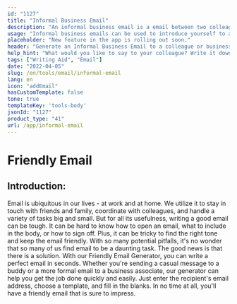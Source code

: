 ```yaml
---
id: "1127"
title: "Informal Business Email"
description: "An informal business email is a email between two colleagues or business partners that is not overly formal. It is a way to build rapport and establish a relationship with the person you are emailing."
usage: "Informal business emails can be used to introduce yourself to a new colleague or business partner. They can also be used to build rapport with someone you have already met."
placeholder: "New feature in the app is rolling out soon."
header: "Generate an Informal Business Email to a colleague or business partner."
help_hint: "What would you like to say to your colleague? Write it down and we'll turn it into an Informal Business Email."
tags: ["Writing Aid", "Email"]
date: "2022-04-05"
slug: /en/tools/email/informal-email
lang: en
icon: "addEmail"
hasCustomTemplate: false
tone: true
templateKey: 'tools-body'
jsonId: "1127"
product_type: "41"
url: /app/informal-email
---
```


# Friendly Email

## Introduction:

Email is ubiquitous in our lives - at work and at home. We utilize it to stay in touch with friends and family, coordinate with colleagues, and handle a variety of tasks big and small. But for all its usefulness, writing a good email can be tough. It can be hard to know how to open an email, what to include in the body, or how to sign off. Plus, it can be tricky to find the right tone and keep the email friendly. With so many potential pitfalls, it's no wonder that so many of us find email to be a daunting task. The good news is that there is a solution. With our Friendly Email Generator, you can write a perfect email in seconds. Whether you're sending a casual message to a buddy or a more formal email to a business associate, our generator can help you get the job done quickly and easily. Just enter the recipient's email address, choose a template, and fill in the blanks. In no time at all, you'll have a friendly email that is sure to impress.
